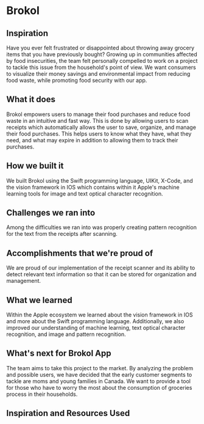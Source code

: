 # Brokol

## Inspiration
Have you ever felt frustrated or disappointed about throwing away grocery items that you have previously bought? Growing up in communities affected by food insecurities, the team felt personally compelled to work on a project to tackle this issue from the household's point of view. We want consumers to visualize their money savings and environmental impact from reducing food waste, while promoting food security with our app. 

## What it does
Brokol empowers users to manage their food purchases and reduce food waste in an intuitive and fast way. This is done by allowing users to scan receipts which automatically allows the user to save, organize, and manage their food purchases. This helps users to know what they have, what they need, and what may expire in addition to allowing them to track their purchases.

## How we built it
We built Brokol using the Swift programming language, UIKit, X-Code, and the vision framework in IOS which contains within it Apple's machine learning tools for image and text optical character recognition.

## Challenges we ran into
Among the difficulties we ran into was properly creating pattern recognition for the text from the receipts after scanning.

## Accomplishments that we're proud of
We are proud of our implementation of the receipt scanner and its ability to detect relevant text information so that it can be stored for organization and management.

## What we learned
Within the Apple ecosystem we learned about the vision framework in IOS and more about the Swift programming language. Additionally, we also improved our understanding of machine learning, text optical character recognition, and image and pattern recognition.

## What's next for Brokol App
The team aims to take this project to the market. By analyzing the problem and possible users, we have decided that the early customer segments to tackle are moms and young families in Canada. We want to provide a tool for those who have to worry the most about the consumption of groceries process in their households. 

## Inspiration and Resources Used

